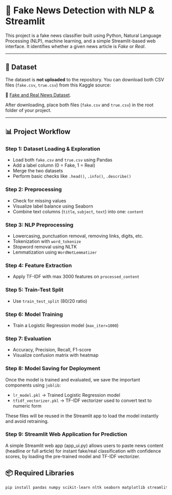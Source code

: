 # 📰 Fake News Detection with NLP & Streamlit

This project is a fake news classifier built using Python, Natural Language Processing (NLP), machine learning, and a simple Streamlit-based web interface. It identifies whether a given news article is *Fake* or *Real*.

---

## 📂 Dataset

The dataset is **not uploaded** to the repository. You can download both CSV files (`fake.csv`, `true.csv`) from this Kaggle source:

🔗 [Fake and Real News Dataset](https://www.kaggle.com/datasets/bhavikjikadara/fake-news-detection).

After downloading, place both files (`fake.csv` and `true.csv`) in the root folder of your project.

---

## 📊 Project Workflow

### Step 1: Dataset Loading & Exploration
- Load both `fake.csv` and `true.csv` using Pandas
- Add a label column (0 = Fake, 1 = Real)
- Merge the two datasets
- Perform basic checks like `.head()`, `.info()`, `.describe()`

### Step 2: Preprocessing
- Check for missing values
- Visualize label balance using Seaborn
- Combine text columns (`title`, `subject`, `text`) into one: `content`

### Step 3: NLP Preprocessing
- Lowercasing, punctuation removal, removing links, digits, etc.
- Tokenization with `word_tokenize`
- Stopword removal using NLTK
- Lemmatization using `WordNetLemmatizer`

### Step 4: Feature Extraction
- Apply TF-IDF with max 3000 features on `processed_content`

### Step 5: Train-Test Split
- Use `train_test_split` (80/20 ratio)

### Step 6: Model Training
- Train a Logistic Regression model (`max_iter=1000`)

### Step 7: Evaluation
- Accuracy, Precision, Recall, F1-score
- Visualize confusion matrix with heatmap

### Step 8: Model Saving for Deployment
Once the model is trained and evaluated, we save the important components using `joblib`:

- `lr_model.pkl` → Trained Logistic Regression model
- `tfidf_vectorizer.pkl` → TF-IDF vectorizer used to convert text to numeric form

These files will be reused in the Streamlit app to load the model instantly and avoid retraining.

### Step 9: Streamlit Web Application for Prediction
A simple Streamlit web app (app_ui.py) allows users to paste news content (headline or full article) for instant fake/real classification with confidence scores, by loading the pre-trained model and TF-IDF vectorizer.


## 📦 Required Libraries

```bash
pip install pandas numpy scikit-learn nltk seaborn matplotlib streamlit joblib
